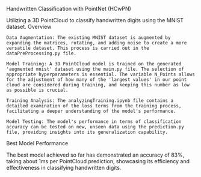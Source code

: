 Handwritten Classification with PointNet (HCwPN)

Utilizing a 3D PointCloud to classify handwritten digits using the MNIST dataset.
Overview

    Data Augmentation: The existing MNIST dataset is augmented by expanding the matrices, rotating, and adding noise to create a more versatile dataset. This process is carried out in the dataPreProcessing.py file.

    Model Training: A 3D PointCloud model is trained on the generated 'augmented mnist' dataset using the main.py file. The selection of appropriate hyperparameters is essential. The variable N_Points allows for the adjustment of how many of the 'largest values' in our point cloud are considered during training, and keeping this number as low as possible is crucial.

    Training Analysis: The analyzingTraining.ipynb file contains a detailed examination of the loss terms from the training process, facilitating a deeper understanding of the model's performance.

    Model Testing: The model's performance in terms of classification accuracy can be tested on new, unseen data using the prediction.py file, providing insights into its generalization capability.

Best Model Performance

The best model achieved so far has demonstrated an accuracy of 83%, taking about 1ms per PointCloud prediction, showcasing its efficiency and effectiveness in classifying handwritten digits.
